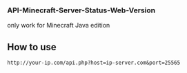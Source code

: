 ### API-Minecraft-Server-Status-Web-Version
only work for Minecraft Java edition
## How to use
`http://your-ip.com/api.php?host=ip-server.com&port=25565`

